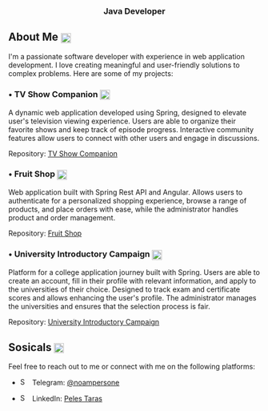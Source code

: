 
<h3 align="center" display="inline">Java Developer</h3> 




## About Me <img src="https://github.com/peles-taras/peles-taras/assets/92885035/5d40d0a2-b572-418e-8c11-b76250a2c160" alt="Shop Icon" style="height: 20px; width: 20px; vertical-align: middle; margin-right: 5px;">
I'm a passionate software developer with experience in web application development. I love creating meaningful and user-friendly solutions to complex problems. Here are some of my projects:

### • TV Show Companion <img src="https://github.com/peles-taras/peles-taras/assets/92885035/d3d21242-0e18-422b-937c-419bc0e64aa8" alt="Shop Icon" style="height: 20px; width: 20px; vertical-align: middle; margin-right: 5px;">
A dynamic web application developed using Spring, designed to elevate user's television viewing experience. Users are able to organize their favorite shows and keep track of episode progress. Interactive community features allow users to connect with other users and engage in discussions.

Repository: [TV Show Companion](https://github.com/peles-taras/TVShows_Website)
<br>





### • Fruit Shop <img src="https://github.com/peles-taras/peles-taras/assets/92885035/f76c4d68-3f37-4324-96e9-12fe4b576f69" alt="Shop Icon" style="height: 20px; width: 20px; vertical-align: middle; margin-right: 5px;">
Web application built with Spring Rest API and Angular. Allows users to authenticate for a personalized shopping experience, browse a range of products, and place orders with ease, while the administrator handles product and order management.



Repository: [Fruit Shop](https://github.com/peles-taras/Fruit_Shop)
<br>


### • University Introductory Campaign <img src="https://github.com/peles-taras/peles-taras/assets/92885035/cd36bcde-46df-4603-a5c1-0c1b72f54cdf" alt="Shop Icon" style="height: 20px; width: 20px; vertical-align: middle; margin-right: 5px;">
Platform for a college application journey built with Spring. Users are able to create an account, fill in their profile with relevant information, and apply to the universities of their choice. Designed to track exam and certificate scores and allows enhancing the user's profile. The administrator manages the universities and ensures that the selection process is fair.

Repository: [University Introductory Campaign](https://github.com/peles-taras/University-Introductory-Campaign)
<br>



## Sosicals <img src="https://github.com/peles-taras/peles-taras/assets/92885035/524e4e12-adf9-4ea2-8133-cc61ca2b4db6" alt="Shop Icon" style="height: 20px; width: 20px; vertical-align: middle; margin-right: 5px;">
Feel free to reach out to me or connect with me on the following platforms:


- <img src="https://github.com/peles-taras/peles-taras/assets/92885035/b4e764ad-7152-41d2-877e-09219ba31688" alt="Shop Icon" style="height: 15px; width: 15px; margin-right: 5px;"> Telegram: [@noampersone](https://t.me/noampersone) 

- <img src="https://github.com/peles-taras/peles-taras/assets/92885035/94e4720e-803b-473c-a4c0-e0bcda67f7da" alt="Shop Icon" style="height: 15px; width: 15px; margin-right: 5px;">  LinkedIn: [Peles Taras](https://www.linkedin.com/in/taras-peles) 



